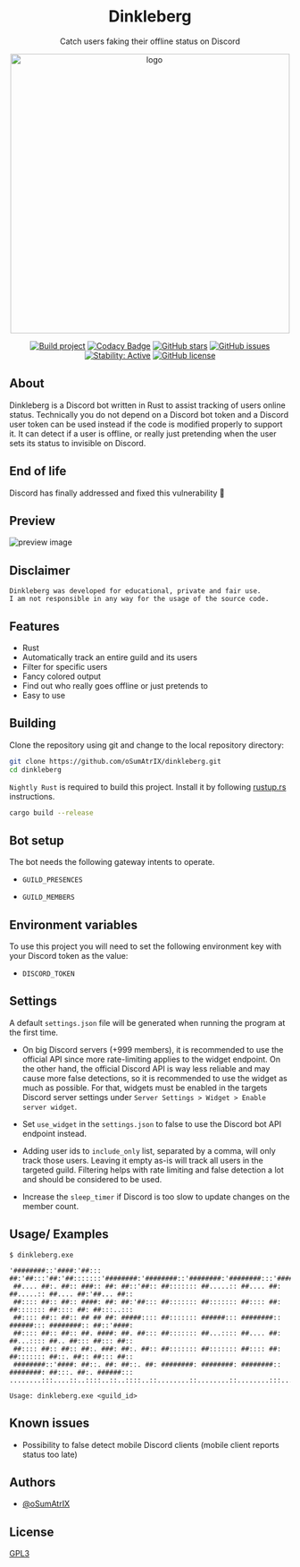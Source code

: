 <div align="center">

# Dinkleberg

Catch users faking their offline status on Discord

<img src="assets/icon.svg" alt="logo" width="500"/>

<br>
 
 [![Build project](https://github.com/oSumAtrIX/dinkleberg/actions/workflows/rust.yml/badge.svg)](https://github.com/oSumAtrIX/dinkleberg/actions/workflows/rust.yml)
 [![Codacy Badge](https://app.codacy.com/project/badge/Grade/28e7f3c932ad4f2d88bcb27f45668dab)](https://www.codacy.com/gh/oSumAtrIX/dinkleberg/dashboard?utm_source=github.com&amp;utm_medium=referral&amp;utm_content=oSumAtrIX/dinkleberg&amp;utm_campaign=Badge_Grade)
 [![GitHub stars](https://img.shields.io/github/stars/oSumAtrIX/dinkleberg)](https://github.com/oSumAtrIX/dinkleberg/stargazers)
 [![GitHub issues](https://img.shields.io/github/issues/oSumAtrIX/dinkleberg)](https://github.com/oSumAtrIX/dinkleberg/issues)
 [![Stability: Active](https://masterminds.github.io/stability/active.svg)](https://masterminds.github.io/stability/active.html)
 [![GitHub license](https://img.shields.io/github/license/oSumAtrIX/dinkleberg)](https://github.com/oSumAtrIX/dinkleberg/blob/main/LICENSE)
</div>

## About

Dinkleberg is a Discord bot written in Rust to assist tracking of users online status.
Technically you do not depend on a Discord bot token and a Discord user token can be used instead if the code is modified properly to support it.
It can detect if a user is offline, or really just pretending when the user sets its status to invisible on Discord.

## End of life

Discord has finally addressed and fixed this vulnerability 🎉

## Preview

<img src="assets/preview.png" alt="preview image"/>

## Disclaimer

```text
Dinkleberg was developed for educational, private and fair use.
I am not responsible in any way for the usage of the source code.
```

## Features

-   Rust
-   Automatically track an entire guild and its users
-   Filter for specific users
-   Fancy colored output
-   Find out who really goes offline or just pretends to
-   Easy to use

## Building

Clone the repository using git and change to the local repository directory:

```bash
git clone https://github.com/oSumAtrIX/dinkleberg.git
cd dinkleberg
```

`Nightly Rust` is required to build this project. Install it by following [rustup.rs](https://rustup.rs) instructions.

```bash
cargo build --release
```

## Bot setup

The bot needs the following gateway intents to operate.

- `GUILD_PRESENCES`

- `GUILD_MEMBERS`

## Environment variables

To use this project you will need to set the following environment key with your Discord token as the value:

- `DISCORD_TOKEN`

## Settings

A default `settings.json` file will be generated when running the program at the first time.

- On big Discord servers (+999 members), it is recommended to use the official API since more rate-limiting applies to the widget endpoint. On the other hand, the official Discord API is way less reliable and may cause more false detections, so it is recommended to use the widget as much as possible.
For that, widgets must be enabled in the targets Discord server settings under `Server Settings > Widget > Enable server widget`.

- Set `use_widget` in the `settings.json` to false to use the Discord bot API endpoint instead.

- Adding user ids to `include_only` list, separated by a comma, will only track those users. Leaving it empty as-is will track all users in the targeted guild. Filtering helps with rate limiting and false detection a lot and should be considered to be used.

- Increase the `sleep_timer` if Discord is too slow to update changes on the member count.

## Usage/ Examples

```text
$ dinkleberg.exe

'########::'####:'##::: ##:'##:::'##:'##:::::::'########:'########::'########:'########:::'######:::
 ##.... ##:. ##:: ###:: ##: ##::'##:: ##::::::: ##.....:: ##.... ##: ##.....:: ##.... ##:'##... ##::
 ##:::: ##:: ##:: ####: ##: ##:'##::: ##::::::: ##::::::: ##:::: ##: ##::::::: ##:::: ##: ##:::..:::
 ##:::: ##:: ##:: ## ## ##: #####:::: ##::::::: ######::: ########:: ######::: ########:: ##::'####:
 ##:::: ##:: ##:: ##. ####: ##. ##::: ##::::::: ##...:::: ##.... ##: ##...:::: ##.. ##::: ##::: ##::
 ##:::: ##:: ##:: ##:. ###: ##:. ##:: ##::::::: ##::::::: ##:::: ##: ##::::::: ##::. ##:: ##::: ##::
 ########::'####: ##::. ##: ##::. ##: ########: ########: ########:: ########: ##:::. ##:. ######:::
........:::....::..::::..::..::::..::........::........::........:::........::..:::::..:::......::::

Usage: dinkleberg.exe <guild_id>
```

## Known issues

-   Possibility to false detect mobile Discord clients (mobile client reports status too late)

## Authors

-   [@oSumAtrIX](https://osumatrix.me/#github)

## License

[GPL3](https://choosealicense.com/licenses/agpl-3.0/)
